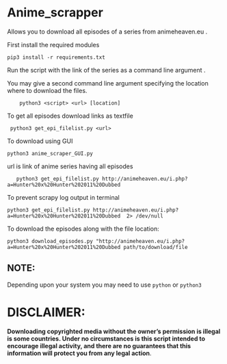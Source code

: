 # Anime_scrapper 

Allows you to download all episodes of a series from animeheaven.eu . 

First install the required modules 

    pip3 install -r requirements.txt   
    


Run the script with the link of the series as a command line argument . 

You may give a second command line argument specifying the location where to download the files.

        python3 <script> <url> [location]
        


To get all episodes download links as textfile 

     python3 get_epi_filelist.py <url>
        
To download using GUI 

    python3 anime_scraper_GUI.py 

url is link of anime series  having all episodes 

       python3 get_epi_filelist.py http://animeheaven.eu/i.php?a=Hunter%20x%20Hunter%202011%20Dubbed

To prevent scrapy log output in terminal 

    python3 get_epi_filelist.py http://animeheaven.eu/i.php?a=Hunter%20x%20Hunter%202011%20Dubbed  2> /dev/null

 
To download the episodes along with the file location:
      
    python3 download_episodes.py "http://animeheaven.eu/i.php?a=Hunter%20x%20Hunter%202011%20Dubbed path/to/download/file

## NOTE:
Depending upon your system you may need to use `python` or `python3`

# DISCLAIMER:

 **Downloading copyrighted media without the  owner’s permission is illegal is some countries. 
 Under no circumstances is this script intended to encourage illegal activity, 
 and there are no guarantees that this information will    protect you from any legal action**.   
 
 
